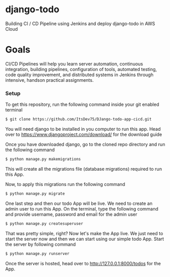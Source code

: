 # django-todo
Building CI / CD Pipeline using Jenkins and deploy django-todo in AWS Cloud

# Goals
CI/CD Pipelines will help you learn
server automation, continuous integration, building pipelines, configuration of tools, automated
testing, code quality improvement, and distributed systems in Jenkins through intensive, handson practical assignments.

### Setup
To get this repository, run the following command inside your git enabled terminal
```bash
$ git clone https://github.com/ItsDev75/DJango-todo-app-cicd.git
```
You will need django to be installed in you computer to run this app. Head over to https://www.djangoproject.com/download/ for the download guide

Once you have downloaded django, go to the cloned repo directory and run the following command

```bash
$ python manage.py makemigrations
```

This will create all the migrations file (database migrations) required to run this App.

Now, to apply this migrations run the following command
```bash
$ python manage.py migrate
```

One last step and then our todo App will be live. We need to create an admin user to run this App. On the terminal, type the following command and provide username, password and email for the admin user
```bash
$ python manage.py createsuperuser
```

That was pretty simple, right? Now let's make the App live. We just need to start the server now and then we can start using our simple todo App. Start the server by following command

```bash
$ python manage.py runserver
```

Once the server is hosted, head over to http://127.0.0.1:8000/todos for the App.


